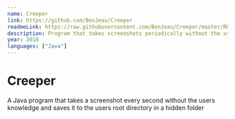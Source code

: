 ```yaml
---
name: Creeper
link: https://github.com/BenJeau/Creeper
readmeLink: https://raw.githubusercontent.com/BenJeau/Creeper/master/README.md
description: Program that takes screenshots periodically without the user's knowledge
year: 2018
languages: ["Java"]
---
```


# Creeper
A Java program that takes a screenshot every second without the users knowledge and saves it to the users root directory in a hidden folder
